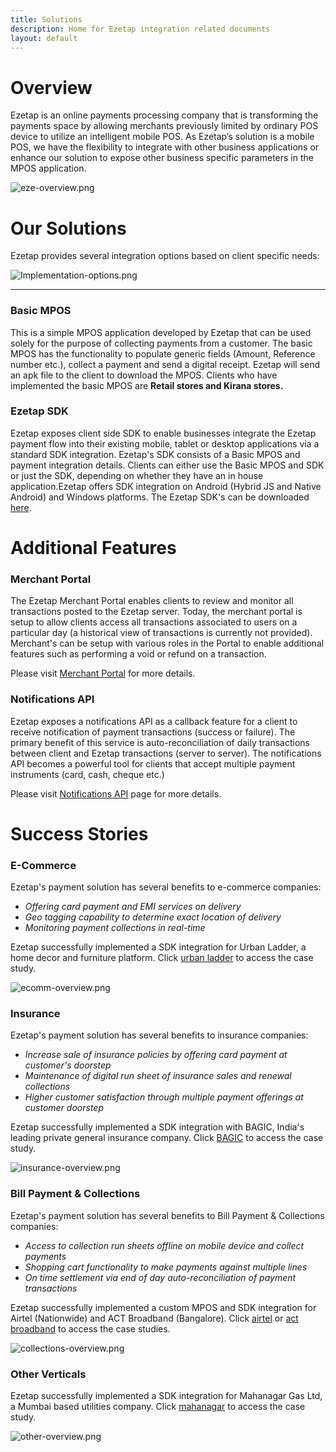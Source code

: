 ```yaml
---
title: Solutions
description: Home for Ezetap integration related documents
layout: default
---
```




# Overview #

Ezetap is an online payments processing company that is transforming the
payments space by allowing merchants previously limited by ordinary POS device
to utilize an intelligent mobile POS. As Ezetap’s solution is a mobile POS, we
have the flexibility to integrate with other business applications or enhance
our solution to expose other business specific parameters in the MPOS
application.

![eze-overview.png]({{site.baseurl}}/images/eze-overview.png)


# Our Solutions #

Ezetap provides several integration options based on client specific needs:


![Implementation-options.png]({{site.baseurl}}/images/Implementation-options.png)

---

### Basic MPOS
This is a simple MPOS application developed by Ezetap that can be used solely for the purpose of collecting payments from a customer. The basic MPOS has the functionality to populate generic fields (Amount, Reference number etc.), collect a payment and send a digital receipt. Ezetap will send an apk file to the client to download the MPOS. Clients who have implemented the basic MPOS are **Retail stores and Kirana stores.**

### Ezetap SDK 
Ezetap exposes client side SDK to enable businesses integrate the Ezetap payment flow into their existing mobile, tablet or desktop applications via a standard SDK integration. Ezetap's SDK consists of a Basic MPOS and payment integration details. Clients can either use the Basic MPOS and SDK or just the SDK, depending on whether they have an in house application.Ezetap offers SDK integration on Android (Hybrid JS and Native Android) and Windows platforms. The Ezetap SDK's can be downloaded [here](http://docs.ezetap.com).  


# Additional Features #

### Merchant Portal
The Ezetap Merchant Portal enables clients to review and monitor all transactions posted to the Ezetap server. Today, the merchant portal is setup to allow clients access all transactions associated to users on a particular day (a historical view of transactions is currently not provided). Merchant's can be setup with various roles in the Portal to enable additional features such as performing a void or refund on a transaction. 

Please visit [Merchant Portal](http://docs.ezetap.com/pages/server-merchant-portal.html) for more details.

### Notifications API
Ezetap exposes a notifications API as a callback feature for a client to receive notification of payment transactions (success or failure). The primary benefit of this service is auto-reconciliation of daily transactions between client and Ezetap transactions (server to server). The notifications API becomes a powerful tool for clients that accept multiple payment instruments (card, cash, cheque etc.)

Please visit [Notifications API](http://docs.ezetap.com/pages/server-notification-api.html) page for more details.

# Success Stories #

### E-Commerce
Ezetap's payment solution has several benefits to e-commerce companies:


- *Offering card payment and EMI services on delivery*
- *Geo tagging capability to determine exact location of delivery*
- *Monitoring payment collections in real-time*

Ezetap successfully implemented a SDK integration for Urban Ladder, a home decor and furniture platform. Click [urban ladder]({{site.baseurl}}/pages/urban-ladder.html) to access the case study. 
 
![ecomm-overview.png]({{site.baseurl}}/images/ecomm-overview.png)

### Insurance
Ezetap's payment solution has several benefits to insurance companies:

- *Increase sale of insurance policies by offering card payment at customer's doorstep*
- *Maintenance of  digital run sheet of insurance sales and renewal collections*
- *Higher customer satisfaction through multiple payment offerings at customer doorstep* 

Ezetap successfully implemented a SDK integration with BAGIC, India's leading private general insurance company. Click [BAGIC](http://site.ezetap.com/bajaj-alliance-case-study) to access the case study.

![insurance-overview.png]({{site.baseurl}}/images/insurance-overview.png)

### Bill Payment & Collections
Ezetap's payment solution has several benefits to Bill Payment & Collections companies:

- *Access to collection run sheets offline on mobile device and collect payments*
- *Shopping cart functionality to make payments against multiple lines*
- *On time settlement via end of day auto-reconciliation of payment transactions*

Ezetap successfully implemented a custom MPOS and SDK integration for Airtel (Nationwide) and ACT Broadband (Bangalore). Click [airtel]({{site.baseurl}}/pages/airtel.html) or [act broadband]({{site.baseurl}}/pages/act-broadband.html) to access the case studies.

![collections-overview.png]({{site.baseurl}}/images/collections-overview.png)

### Other Verticals

Ezetap successfully implemented a SDK integration for Mahanagar Gas Ltd, a Mumbai based utilities company. Click [mahanagar]({{site.baseurl}}/pages/mahanagar.html) to access the case study.
  
![other-overview.png]({{site.baseurl}}/images/other-overview.png)